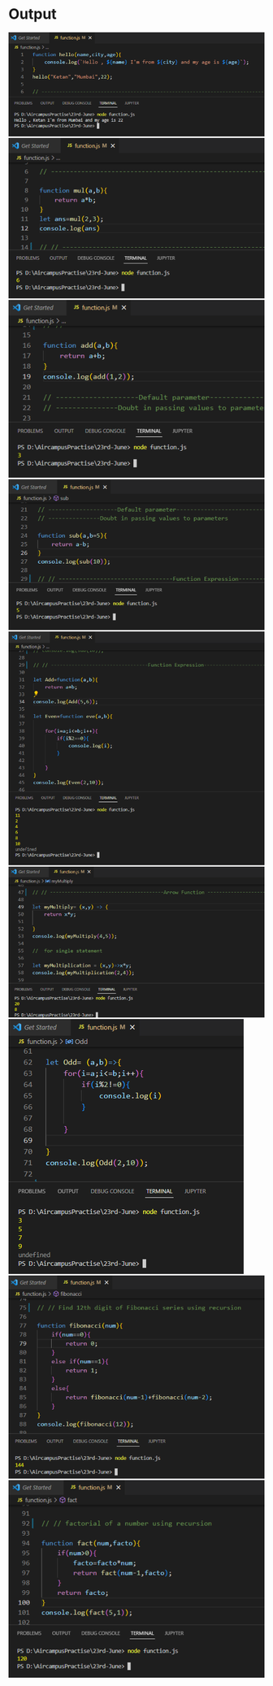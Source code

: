 <h1>Output </h1>
<img src="one.png" alt = "Output">
<img src="two.png" alt = "Output">
<img src="three.png" alt = "Output">
<img src="four.png" alt = "Output">
<img src="five.png" alt = "Output">
<img src="six.png" alt = "Output">
<img src="seven.png" alt = "Output">
<img src="eight.png" alt = "Output">
<img src="nine.png" alt = "Output">